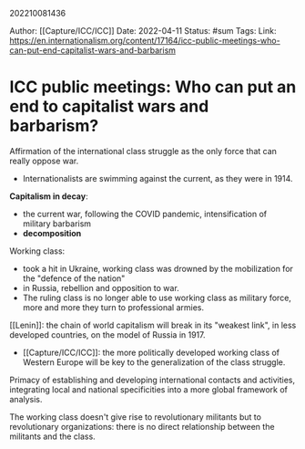 202210081436

Author: [[Capture/ICC/ICC]]
Date: 2022-04-11
Status: #sum 
Tags: 
Link: https://en.internationalism.org/content/17164/icc-public-meetings-who-can-put-end-capitalist-wars-and-barbarism

# ICC public meetings: Who can put an end to capitalist wars and barbarism?

Affirmation of the international class struggle as the only force that can really oppose war.
- Internationalists are swimming against the current, as they were in 1914.

**Capitalism in decay**:
- the current war, following the COVID pandemic, intensification of military barbarism
- **decomposition**

Working class:
- took a hit in Ukraine, working class was drowned by the mobilization for the "defence of the nation"
- in Russia, rebellion and opposition to war.
- The ruling class is no longer able to use working class as military force, more and more they turn to professional armies.

[[Lenin]]: the chain of world capitalism will break in its "weakest link", in less developed countries, on the model of Russia in 1917.
- [[Capture/ICC/ICC]]: the more politically developed working class of Western Europe will be key to the generalization of the class struggle.

Primacy of establishing and developing international contacts and activities, integrating local and national specificities into a more global framework of analysis.

The working class doesn't give rise to revolutionary militants but to revolutionary organizations: there is no direct relationship between the militants and the class.